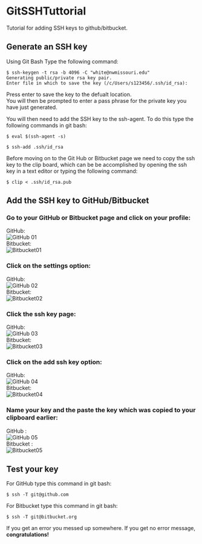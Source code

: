 # GitSSHTuttorial
Tutorial for adding SSH keys to github/bitbucket.

## Generate an SSH key  

Using Git Bash Type the following command:

```
$ ssh-keygen -t rsa -b 4096 -C "white@nwmissouri.edu"
Generating public/private rsa key pair.
Enter file in which to save the key (/c/Users/s123456/.ssh/id_rsa):
```
Press enter to save the key to the defualt location.  
You will then be prompted to enter a pass phrase for the private key you have just generated.  

You will then need to add the SSH key to the ssh-agent. To do this type the following commands in git bash:  
```
$ eval $(ssh-agent -s)

$ ssh-add .ssh/id_rsa
```

Before moving on to the Git Hub or Bitbucket page we need to copy the ssh key to the clip board, which can be be accomplished by opening the ssh key in a text editor or typing the following command:
```
$ clip < .ssh/id_rsa.pub
```
## Add the SSH key to GitHub/Bitbucket 

### Go to your GitHub or Bitbucket page and click on your profile:     
GitHub:  
![GitHub 01](img/github01.png)  
Bitbucket:  
![Bitbucket01](img/bitbucket01.png)

### Click on the settings option:  
GitHub:  
![GitHub 02](img/github02.png)  
Bitbucket:  
![Bitbucket02](img/bitbucket02.png)

### Click the ssh key page:  
GitHub:  
![GitHub 03](img/github03.png)  
Bitbucket:  
![Bitbucket03](img/bitbucket03.png)

### Click on the add ssh key option:  
GitHub:  
![GitHub 04](img/github04.png)  
Bitbucket:  
![Bitbucket04](img/bitbucket04.png)

### Name your key and the paste the key which was copied to your clipboard earlier:  
GitHub :  
![GitHub 05](img/github05.png)  
Bitbucket :  
![Bitbucket05](img/bitbucket05.png)

## Test your key

For GitHub type this command in git bash:  
```
$ ssh -T git@github.com
```

For Bitbucket type this command in git bash:  
```
$ ssh -T git@bitbucket.org
```

If you get an error you messed up somewhere. If you get no error message, **congratulations!**